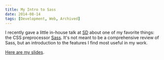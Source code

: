 ```yaml
---
title: My Intro to Sass
date: 2014-08-14
tags: [Development, Web, Archived]
---
```


I recently gave a little in-house talk at <a href="http://somethingdigital.com">SD</a> about one of my favorite things: the CSS preprocessor <a href="http://sass-lang.com">Sass</a>. It's not meant to be a comprehensive review of Sass, but an introduction to the features I find most useful in my work.

<a href="http://nadav.is/sassy">Here are my slides</a>. 

